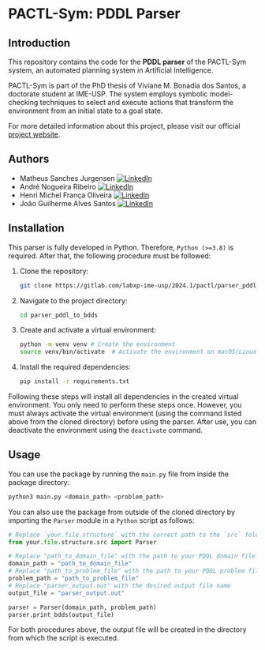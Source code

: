 # PACTL-Sym: PDDL Parser

## Introduction
This repository contains the code for the **PDDL parser** of the PACTL-Sym system, an automated planning system in Artificial Intelligence.

PACTL-Sym is part of the PhD thesis of Viviane M. Bonadia dos Santos, a doctorate student at IME-USP. The system employs symbolic model-checking techniques to select and execute actions that transform the environment from an initial state to a goal state.

For more detailed information about this project, please visit our official [project website](https://pactl-sym-labxp-ime-usp-2024-1-pactl-6e30bbe1f76ac247ed32d018b5.gitlab.io).

## Authors
- Matheus Sanches Jurgensen [![LinkedIn](https://img.shields.io/badge/LinkedIn-Profile-blue)](https://www.linkedin.com/in/matheusjurgensen/)
- André Nogueira Ribeiro [![LinkedIn](https://img.shields.io/badge/LinkedIn-Profile-blue)](https://www.linkedin.com/in/andré-nogueira-ribeiro-0172ba24b/)
- Henri Michel França Oliveira [![LinkedIn](https://img.shields.io/badge/LinkedIn-Profile-blue)](https://www.linkedin.com/in/henri-michel-5763612ba/)
- João Guilherme Alves Santos [![LinkedIn](https://img.shields.io/badge/LinkedIn-Profile-blue)](https://www.linkedin.com/in/joao-guilherme-santos-8312a5208/)

## Installation
This parser is fully developed in Python. Therefore, `Python (>=3.8)` is required. After that, the following procedure
must be followed:
1. Clone the repository:

    ```bash
    git clone https://gitlab.com/labxp-ime-usp/2024.1/pactl/parser_pddl_to_bdds.git
    ```
2. Navigate to the project directory:

    ```bash
    cd parser_pddl_to_bdds
    ```
3. Create and activate a virtual environment:

    ```bash
    python -m venv venv # Create the environment
    source venv/bin/activate  # Activate the environment on macOS/Linux
    ```
4. Install the required dependencies:

    ```bash
    pip install -r requirements.txt
    ```

Following these steps will install all dependencies in the created virtual environment. You only need to perform these steps once. However, you must always activate the virtual environment (using the command listed above from the cloned directory) before using the parser. After use, you can deactivate the environment using the `deactivate` command.

## Usage
You can use the package by running the `main.py` file from inside the package directory:

```bash
python3 main.py <domain_path> <problem_path>
```

You can also use the package from outside of the cloned directory by importing the `Parser` module in a `Python` script as follows:

```python
# Replace `your.file.structure` with the correct path to the `src` folder
from your.file.structure.src import Parser

# Replace "path_to_domain_file" with the path to your PDDL domain file
domain_path = "path_to_domain_file"
# Replace "path_to_problem_file" with the path to your PDDL problem file
problem_path = "path_to_problem_file"
# Replace "parser_output.out" with the desired output file name
output_file = "parser_output.out"

parser = Parser(domain_path, problem_path)
parser.print_bdds(output_file)
```

For both procedures above, the output file will be created in the directory from which the script is executed.